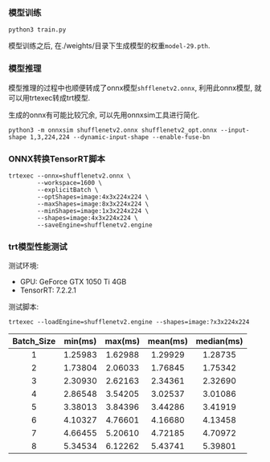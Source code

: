 ### 模型训练

```bash_script
python3 train.py
```

模型训练之后, 在./weights/目录下生成模型的权重`model-29.pth`.

### 模型推理

模型推理的过程中也顺便转成了onnx模型`shfflenetv2.onnx`, 利用此onnx模型, 就可以用trtexec转成trt模型.

生成的onnx有可能比较冗余, 可以先用onnxsim工具进行简化.

```bash_script
python3 -m onnxsim shufflenetv2.onnx shufflenetv2_opt.onnx --input-shape 1,3,224,224 --dynamic-input-shape --enable-fuse-bn
```

### ONNX转换TensorRT脚本

```shell script
trtexec --onnx=shufflenetv2.onnx \
        --workspace=1600 \
        --explicitBatch \
        --optShapes=image:4x3x224x224 \
        --maxShapes=image:8x3x224x224 \
        --minShapes=image:1x3x224x224 \
        --shapes=image:4x3x224x224 \
        --saveEngine=shufflenetv2.engine
```

### trt模型性能测试

测试环境:
- GPU: GeForce GTX 1050 Ti 4GB
- TensorRT: 7.2.2.1

测试脚本:

```shell script
trtexec --loadEngine=shufflenetv2.engine --shapes=image:?x3x224x224
```

| Batch_Size | min(ms) | max(ms) | mean(ms) | median(ms) |
|:----:|:----:|:----:|:----:|:----:|
| 1 | 1.25983 | 1.62988 | 1.29929 | 1.28735 |
| 2 | 1.73804 | 2.06033 | 1.76845 | 1.75342 |
| 3 | 2.30930 | 2.62163 | 2.34361 | 2.32690 |
| 4 | 2.86548 | 3.54205 | 3.02537 | 3.01086 |
| 5 | 3.38013 | 3.84396 | 3.44286 | 3.41919 |
| 6 | 4.10327 | 4.76601 | 4.16680 | 4.13458 |
| 7 | 4.66455 | 5.20610 | 4.72185 | 4.70972 |
| 8 | 5.34534 | 6.12262 | 5.43741 | 5.39801 |
